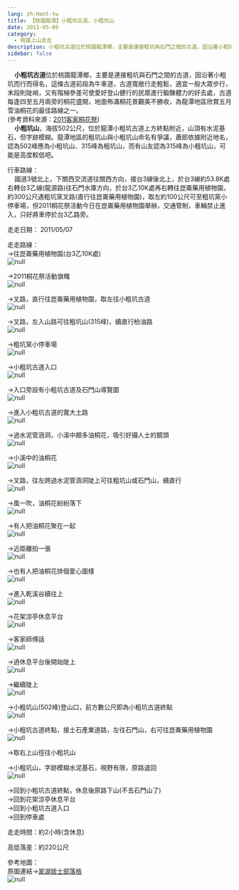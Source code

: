 ```yaml
---
lang: zh-Hant-tw
title: 【桃園龍潭】小粗坑古道、小粗坑山
date: 2011-05-09
category: 
  - 桃園上山走走
description: 小粗坑古道位於桃園龍潭鄉，主要是連接粗坑與石門之間的古道，因沿著小粗坑而行而得名，這條古道前段為牛車道，古道寬敞行走輕鬆，適宜一般大眾步行，末段則陡峭，又有階梯參差可使愛好登山健行的民眾進行鍛鍊體力的好去處，古道每逢四至五月兩旁的桐花盛開，地面佈滿桐花景觀美不勝收，為龍潭地區欣賞五月雪油桐花的最佳路線之一。 (參考資料來源：[2011客家桐花祭](http://tung.hakka.gov.tw/cht/themecontent.aspx?id=2009)) 小粗坑山，海拔502公尺，位於龍潭小粗坑古道上方終點附近，山頂有水泥基石，但字跡模糊。龍潭地區的粗坑山與小粗坑山命名有爭議，蕭郎依據附近地名，認為502峰應為小粗坑山、315峰為粗坑山，而有山友認為315峰為小粗坑山，可能是高度較低吧。
sidebar: false
---
```


    **小粗坑古道**位於桃園龍潭鄉，主要是連接粗坑與石門之間的古道，因沿著小粗坑而行而得名，這條古道前段為牛車道，古道寬敞行走輕鬆，適宜一般大眾步行，末段則陡峭，又有階梯參差可使愛好登山健行的民眾進行鍛鍊體力的好去處，古道每逢四至五月兩旁的桐花盛開，地面佈滿桐花景觀美不勝收，為龍潭地區欣賞五月雪油桐花的最佳路線之一。  
(參考資料來源：[2011客家桐花祭](http://tung.hakka.gov.tw/cht/themecontent.aspx?id=2009))  
    **小粗坑山**，海拔502公尺，位於龍潭小粗坑古道上方終點附近，山頂有水泥基石，但字跡模糊。龍潭地區的粗坑山與小粗坑山命名有爭議，蕭郎依據附近地名，認為502峰應為小粗坑山、315峰為粗坑山，而有山友認為315峰為小粗坑山，可能是高度較低吧。

行車路線：  
    國道3號北上，下關西交流道往關西方向，接台3線後北上，於台3線約53.8K處右轉台3乙線(龍源路)往石門水庫方向，於台3乙10K處再右轉往崑崙藥用植物園，約300公尺遇粗坑窯叉路(直行往崑崙藥用植物園)，取左約100公尺可至粗坑窯小停車場，但2011桐花祭活動今日在崑崙藥用植物園舉辦，交通管制，車輛禁止進入，只好將車停於台3乙路旁。

走走日期： 2011/05/07

走走路線：  
→往崑崙藥用植物園(台3乙10K處)  
![null](image/186256625_l.jpg)

→2011桐花祭活動旗幟  
![null](image/186256621_l.jpg)

→叉路，直行往崑崙藥用植物園，取左往小粗坑古道  
![null](image/186256628_l.jpg)

→叉路，左入山路可往粗坑山(315峰)，續直行柏油路  
![null](image/186256637_l.jpg)

→粗坑窯小停車場  
![null](image/186256646_l.jpg)

→小粗坑古道入口  
![null](image/186256661_l.jpg)

→入口旁設有小粗坑古道及石門山導覽圖  
![null](image/186256671_l.jpg)

→進入小粗坑古道的寬大土路  
![null](image/186256675_l.jpg)

→過水泥管涵洞，小溪中頗多油桐花，吸引好攝人士的鏡頭  
![null](image/186256677_l.jpg)

→小溪中的油桐花  
![null](image/186256617_l.jpg)

→叉路，往左跨過水泥管涵洞陡上可往粗坑山或石門山，續直行  
![null](image/186256684_l.jpg)

→風一吹，油桐花紛紛落下  
![null](image/186256694_l.jpg)

→有人把油桐花聚在一起  
![null](image/186256711_l.jpg)

→近距離拍一張  
![null](image/186256702_l.jpg)

→也有人把油桐花排個愛心圖樣  
![null](image/186256615_l.jpg)

→進入乾溪谷續往上  
![null](image/186256720_l.jpg)

→花架涼亭休息平台  
![null](image/186256727_l.jpg)

→客家師傅話  
![null](image/186256732_l.jpg)

→過休息平台後開始陡上  
![null](image/186256737_l.jpg)

→繼續陡上  
![null](image/186256739_l.jpg)

→小粗坑山(502峰)登山口，前方數公尺即為小粗坑古道終點  
![null](image/186256743_l.jpg)

→小粗坑古道終點，接土石產業道路，左往石門山，右可往崑崙藥用植物園  
![null](image/186256750_l.jpg)

→取右上山徑往小粗坑山

→小粗坑山，字跡模糊水泥基石，視野有限，原路退回  
![null](image/186256600_l.jpg)

→回到小粗坑古道終點，休息後原路下山(不去石門山了)  
→回到花架涼亭休息平台  
→回到小粗坑古道入口  
→回到停車處

走走時間：約2小時(含休息)

高低落差：約220公尺

參考地圖：  
原圖連結→[翠湖居士部落格](http://tw.myblog.yahoo.com/kenneth-classicalmusic/article?mid=8461)  
![null](image/186256830_l.jpg)